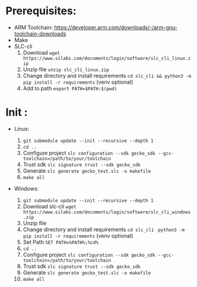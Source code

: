 Prerequisites:
===============

* ARM Toolchain: https://developer.arm.com/downloads/-/arm-gnu-toolchain-downloads
* Make
* SLC-cli
    1. Download `wget https://www.silabs.com/documents/login/software/slc_cli_linux.zip`
    2. Unzip file `unzip slc_cli_linux.zip`
    3. Change directory and install requirements `cd slc_cli && python3 -m pip install -r requirements` (venv optional)
    4. Add to path `export PATH=$PATH:$(pwd)`


Init :
==========

* Linux:
    1. `git submodule update --init --recursive --depth 1`
    2. `cd ..`
    3. Configure project `slc configuration --sdk gecko_sdk --gcc-toolchain=/path/to/your/toolchain`
    4. Trust sdk `slc signature trust --sdk gecko_sdk`
    5. Generate `slc generate gecko_test.slc -o makefile`
    6. `make all`



* Windows:
    1. `git submodule update --init --recursive --depth 1`
    2. Download slc-cli `wget https://www.silabs.com/documents/login/software/slc_cli_windows.zip`
    3. Unzip file
    4. Change directory and install requirements
        `cd slc_cli`
        ` python3 -m pip install -r requirements` (venv optional)
    5. Set Path `SET PATH=%PATH%;%cd%`
    6. `cd ..`
    3. Configure project `slc configuration --sdk gecko_sdk --gcc-toolchain=/path/to/your/toolchain`
    4. Trust sdk `slc signature trust --sdk gecko_sdk`
    5. Generate `slc generate gecko_test.slc -o makefile`
    6. `make all`
